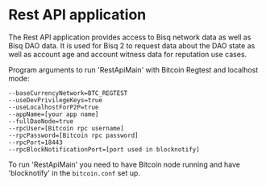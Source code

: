 # Rest API application

The Rest API application provides access to Bisq network data as well as Bisq DAO data.
It is used for Bisq 2 to request data about the DAO state as well as account age and account witness data for reputation use cases.


Program arguments to run 'RestApiMain' with Bitcoin Regtest and localhost mode:
```
--baseCurrencyNetwork=BTC_REGTEST
--useDevPrivilegeKeys=true
--useLocalhostForP2P=true
--appName=[your app name]
--fullDaoNode=true
--rpcUser=[Bitcoin rpc username]
--rpcPassword=[Bitcoin rpc password]
--rpcPort=18443
--rpcBlockNotificationPort=[port used in blocknotify]
```

To run 'RestApiMain' you need to have Bitcoin node running and have 'blocknotify' in the `bitcoin.conf` set up.



